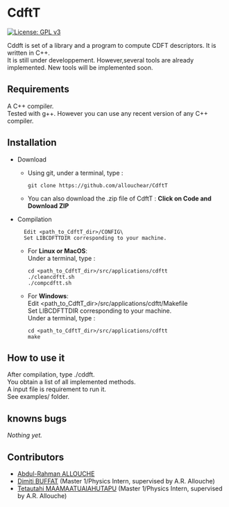 # CdftT

[![License: GPL v3](https://img.shields.io/badge/License-GPLv3-blue.svg)](https://www.gnu.org/licenses/gpl-3.0)

Cddft is set of a library and a program to compute CDFT descriptors. It is written in C++.\
It is still under developpement. However,several tools are already implemented. New tools will be implemented soon.

## Requirements

A C++ compiler.\
Tested with g++. However you can use any recent version of any C++ compiler.

## Installation

- Download
	- Using git, under a terminal, type : 
		```console
		git clone https://github.com/allouchear/CdftT
		```
	- You can also download the .zip file of CdftT :
		**Click on Code and Download ZIP**

- Compilation

		Edit <path_to_CdftT_dir>/CONFIG\
		Set LIBCDFTTDIR corresponding to your machine.
	- For **Linux or MacOS**:\
		Under a terminal, type :
		```console
		cd <path_to_CdftT_dir>/src/applications/cdftt
		./cleancdftt.sh
		./compcdftt.sh
		```
	- For **Windows**:\
		Edit <path_to_CdftT_dir>/src/applications/cdftt/Makefile\
		Set LIBCDFTTDIR corresponding to your machine.\
		Under a terminal, type :
		```console
		cd <path_to_CdftT_dir>/src/applications/cdftt
		make
		```

## How to use it 

After compilation, type ./cddft.\
You obtain a list of all implemented methods.\
A input file is requirement to run it.\
See examples/ folder. 

## knowns bugs
*Nothing yet.*

## Contributors
 - [Abdul-Rahman ALLOUCHE](https://sites.google.com/site/allouchear/Home)
 - [Dimiti BUFFAT](https://github.com/dbuffat) (Master 1/Physics Intern, supervised by A.R. Allouche)
 - [Tetautahi MAAMAATUAIAHUTAPU](https://github.com/tmaamaatua) (Master 1/Physics Intern, supervised by A.R. Allouche)
